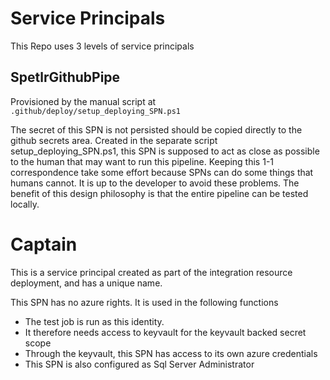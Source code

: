 # Service Principals
This Repo uses 3 levels of service principals
## SpetlrGithubPipe
Provisioned by the manual script at `.github/deploy/setup_deploying_SPN.ps1`

The secret of this SPN is not persisted should be copied directly to the github 
secrets area.
Created in the separate script setup_deploying_SPN.ps1, this SPN is supposed to 
act as close as possible to the human that may want to run this pipeline. 
Keeping this 1-1 correspondence take some effort because SPNs can do some things 
that humans cannot. It is up to the developer to avoid these problems. The 
benefit of this design philosophy is that the entire pipeline can be tested 
locally.

# Captain

This is a service principal created as part of the integration resource deployment, 
and has a unique name. 

This SPN has no azure rights. It is used in the following functions
- The test job is run as this identity.
- It therefore needs access to keyvault for the keyvault backed secret scope
- Through the keyvault, this SPN has access to its own azure credentials
- This SPN is also configured as Sql Server Administrator
